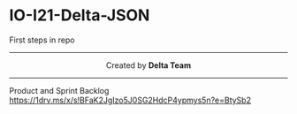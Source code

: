 # IO-I21-Delta-JSON

First steps in repo

---
<p align='center' >Created by <b>Delta Team</b></p>

---
Product and Sprint Backlog
https://1drv.ms/x/s!BFaK2JgIzo5J0SG2HdcP4ypmys5n?e=BtySb2
